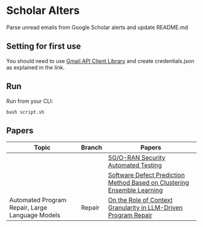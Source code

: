 # Scholar Alters
Parse unread emails from Google Scholar alerts and update README.md

## Setting for first use
You should need to use [Gmail API Client Library](https://developers.google.com/gmail/api/quickstart/python) and create
credentials.json as explained in the link.

## Run
Run from your CLI:
```
bash script.sh
```
## Papers

| Topic | Branch | Papers |
| --- | --- | --- |
|  |  | [5G/O-RAN Security Automated Testing](https://scholar.google.com/scholar_url?url=https://ieeexplore.ieee.org/abstract/document/10774015/&hl=en&sa=X&d=6956218222324402727&ei=-8pYZ4C5H57Iy9YPk5DIuQU&scisig=AFWwaeZfzsDK5TP5ghdb-JDY1MfL&oi=scholaralrt&hist=apJ4fD8AAAAJ:5778505219825515303:AFWwaeaDDOggOneW-z6K3HLjAzuP&html=&pos=0&folt=cit) |
|  |  | [Software Defect Prediction Method Based on Clustering Ensemble Learning](https://scholar.google.com/scholar_url?url=https://ietresearch.onlinelibrary.wiley.com/doi/pdfdirect/10.1049/2024/6294422&hl=vi&sa=X&d=12283288365549345353&ei=-8pYZ6b1IJPIy9YP78vF4Ao&scisig=AFWwaeZ7Baf_EXYQQkczDIgiijsh&oi=scholaralrt&hist=apJ4fD8AAAAJ:11355862984917483435:AFWwaeZvT_NNWQMu4_zZrEW644gW&html=&pos=0&folt=rel) |
| Automated Program Repair, Large Language Models | Repair | [On the Role of Context Granularity in LLM-Driven Program Repair](https://scholar.google.com/scholar_url?url=https://mlforsystems.org/assets/papers/neurips2024/paper23.pdf&hl=vi&sa=X&d=8964424952293652450&ei=-8pYZ6b1IJPIy9YP78vF4Ao&scisig=AFWwaeb6wN4GjuMIiJL61nU1rAu7&oi=scholaralrt&hist=apJ4fD8AAAAJ:11355862984917483435:AFWwaeZvT_NNWQMu4_zZrEW644gW&html=&pos=1&folt=rel) |
